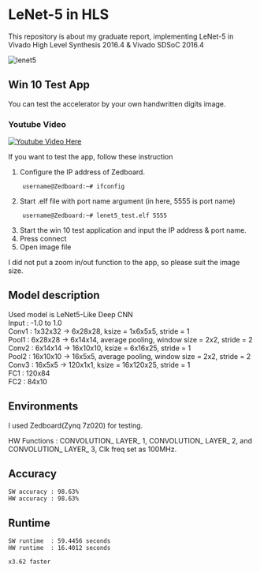 LeNet-5 in HLS
===========
This repository is about my graduate report, implementing LeNet-5 in Vivado High Level Synthesis 2016.4 & Vivado   SDSoC 2016.4


![lenet5](https://world4jason.gitbooks.io/research-log/content/deepLearning/CNN/img/lenet.png "LeNet-5")


## Win 10 Test App
You can test the accelerator by your own handwritten digits image.  

### Youtube Video

[![Youtube Video Here](http://cfile21.uf.tistory.com/image/99C6A7335A1524F20AFF26)](https://youtu.be/C7MUhBBczss)

If you want to test the app, follow these instruction

1. Configure the IP address of Zedboard.  
```
	username@Zedboard:~# ifconfig
```
2. Start .elf file with port name argument (in here, 5555 is port name)    
```
	username@Zedboard:~# lenet5_test.elf 5555
```
3. Start the win 10 test application and input the IP address & port name.
4. Press connect
5. Open image file

I did not put a zoom in/out function to the app, so please suit the image size. 

## Model description
Used model is LeNet5-Like Deep CNN  
Input : -1.0 to 1.0  
Conv1 : 1x32x32 -> 6x28x28, ksize = 1x6x5x5, stride = 1  
Pool1 : 6x28x28 -> 6x14x14, average pooling, window size = 2x2, stride = 2  
Conv2 : 6x14x14 -> 16x10x10, ksize = 6x16x25, stride = 1  
Pool2 : 16x10x10 -> 16x5x5, average pooling, window size = 2x2, stride = 2  
Conv3 : 16x5x5 -> 120x1x1, ksize = 16x120x25, stride = 1  
FC1 : 120x84  
FC2 : 84x10    

## Environments
I used Zedboard(Zynq 7z020) for testing.  

HW Functions : CONVOLUTION_ LAYER_ 1, CONVOLUTION_ LAYER_ 2, and CONVOLUTION_ LAYER_ 3, Clk freq set as 100MHz.


## Accuracy  
	SW accuracy : 98.63%    
	HW accuracy : 98.63%  

## Runtime
	SW runtime  : 59.4456 seconds  
	HW runtime  : 16.4012 seconds  

	x3.62 faster 



